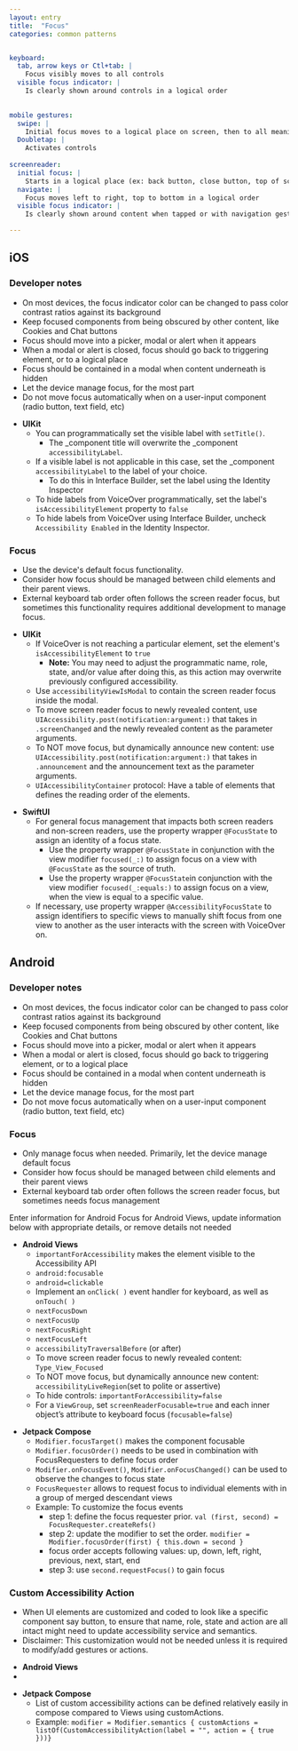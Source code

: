 ```yaml
---
layout: entry
title:  "Focus" 
categories: common patterns


keyboard:
  tab, arrow keys or Ctl+tab: |
    Focus visibly moves to all controls
  visible focus indicator: |
    Is clearly shown around controls in a logical order

          
mobile gestures:
  swipe: |
    Initial focus moves to a logical place on screen, then to all meaningful images, text and controls
  Doubletap: |
    Activates controls
    
screenreader: 
  initial focus: |
    Starts in a logical place (ex: back button, close button, top of screen)
  navigate: |
    Focus moves left to right, top to bottom in a logical order
  visible focus indicator: |
    Is clearly shown around content when tapped or with navigation gestures

---
```



## iOS

### Developer notes
- On most devices, the focus indicator color can be changed to pass color contrast ratios against its background
- Keep focused components from being obscured by other content, like Cookies and Chat buttons
- Focus should move into a picker, modal or alert when it appears
- When a modal or alert is closed, focus should go back to triggering element, or to a logical place
- Focus should be contained in a modal when content underneath is hidden
- Let the device manage focus, for the most part
- Do not move focus automatically when on a user-input component (radio button, text field, etc)
  
<!-- 
  
### Name
- Programmatic name describes the purpose of the control.
- If visible text label exists, the programmatic name should match the visible text label
    - **Note:** Setting a programmatic name while a visible text label exists may cause VoiceOver to duplicate the announcement of the name. If this happens, hide the visible text label from VoiceOver recognition.

Enter information for iOS Name using UIKIT, update below with appropriate details, replace _component with new component name or appropriate description
-->
- **UIKit**
  - You can programmatically set the visible label with `setTitle()`.
    - The _component title will overwrite the _component `accessibilityLabel`.
  - If a visible label is not applicable in this case, set the _component `accessibilityLabel` to the label of your choice.
    - To do this in Interface Builder, set the label using the Identity Inspector
  - To hide labels from VoiceOver programmatically, set the label's `isAccessibilityElement` property to `false`
  - To hide labels from VoiceOver using Interface Builder, uncheck `Accessibility Enabled` in the Identity Inspector.

<!-- 
Enter information for iOS Name using SwiftUI, update below with appropriate details

- **SwiftUI**
  - If no visible label, use view modifier `accessibilityLabel(_:)`.


Enter information for iOS Role, update information below with appropriate details, or remove details not needed

### Role
- When using non-native controls (custom controls), roles will need to be manually coded.

Enter information for iOS Name using UIKIT, update below with appropriate details, replace _component with new component name or appropriate description

- **UIKit**
  - 
  - 

Enter information for iOS Name using SwiftUI, update below with appropriate details

- **SwiftUI**
  - 
  - 

Enter information for iOS Groupings, update below with appropriate details, replace _component with new component name or appropriate description

### Groupings
- Group visible label or icon with the input field, if applicable, to provide a programmatic name for the search field.

Enter information for iOS Groupings using UIKit, update below with appropriate details

- **UIKit**
  - 
  - 
Enter information for iOS Groupings using SwiftUI, update below with appropriate details

- **SwiftUI**
  - Use view modifier `accessibilityElement(children: .combine)` to merge the child accessibility element’s properties into the new accessibilityElement.

Enter information for iOS State, update below with appropriate details, replace control with new component name or appropriate description

### State 


Enter information for iOS State for UIKit, update below with appropriate details, replace control with new component name or appropriate description

- **UIKit**  
  - For enabled: Set `isEnabled` to `true`.
  - For disabled: Set `isEnabled` to `false`. Announcement for disabled is "Dimmed".
    - If necessary, you may change the accessibility trait of the _component to `notEnabled`, but this may overwrite the current accessibility role of the control.

Enter information for iOS State for SwiftUI, update below with appropriate details, replace control with new component name or appropriate description

- **SwiftUI**
  - For selected, use `accessibilityAddTraits(.isSelected)`.
  - For disabled, use view modifier `disabled()`.


Enter information for iOS Focus, update below with appropriate details
-->

### Focus
- Use the device's default focus functionality. 
- Consider how focus should be managed between child elements and their parent views.
- External keyboard tab order often follows the screen reader focus, but sometimes this functionality requires additional development to manage focus.

<!-- 
Enter information for iOS Focus using UIKit, update below with appropriate details
-->

- **UIKit**
  - If VoiceOver is not reaching a particular element, set the element's `isAccessibilityElement` to `true`
    - **Note:** You may need to adjust the programmatic name, role, state, and/or value after doing this, as this action may overwrite previously configured accessibility.
  - Use `accessibilityViewIsModal` to contain the screen reader focus inside the modal.
  - To move screen reader focus to newly revealed content, use `UIAccessibility.post(notification:argument:)` that takes in `.screenChanged` and the newly revealed content as the parameter arguments.
  - To NOT move focus, but dynamically announce new content: use `UIAccessibility.post(notification:argument:)` that takes in `.announcement` and the announcement text as the parameter arguments.
  - `UIAccessibilityContainer` protocol: Have a table of elements that defines the reading order of the elements. 

<!-- 
Enter information for iOS Focus using SwiftUI, update below with appropriate details
-->
 
- **SwiftUI**
  - For general focus management that impacts both screen readers and non-screen readers, use the property wrapper `@FocusState` to assign an identity of a focus state.
    - Use the property wrapper `@FocusState` in conjunction with the view modifier `focused(_:)` to assign focus on a view with `@FocusState` as the source of truth.
    - Use the property wrapper `@FocusState`in conjunction with the view modifier `focused(_:equals:)` to assign focus on a view, when the view is equal to a specific value.
  - If necessary, use property wrapper `@AccessibilityFocusState` to assign identifiers to specific views to manually shift focus from one view to another as the user interacts with the screen with VoiceOver on.


## Android

### Developer notes
- On most devices, the focus indicator color can be changed to pass color contrast ratios against its background
- Keep focused components from being obscured by other content, like Cookies and Chat buttons
- Focus should move into a picker, modal or alert when it appears
- When a modal or alert is closed, focus should go back to triggering element, or to a logical place
- Focus should be contained in a modal when content underneath is hidden
- Let the device manage focus, for the most part
- Do not move focus automatically when on a user-input component (radio button, text field, etc)
  
<!-- 
### Name
- Name describes the purpose of the control
- Programmatic name matches the visible text label or search icon meaning

- **Android Views**
  - `android:text` XML attribute
  - Optional: use `contentDescription` for a more descriptive name, depending on type of view and for elements (icons) without a visible label
  - `contentDescription` overrides `android:text`
  - Use `labelFor` attribute to associate the visible label with the control

Enter information for Android Name for Jetpack Compose, update information below with appropriate details, or remove details not needed

- **Jetpack Compose**
  - Compose uses semantics properties to pass information to accessibility services.
  - Example specification of contentDescription in compose: `modifier = Modifier.semantics { contentDescription = "" }`

Enter information for Android Role, update information below with appropriate details, or remove details not needed

### Role
- When not using native controls (custom controls), roles will need to be manually coded.

Enter information for Android Role for Android Views, update information below with appropriate details

- **Android Views**
  - 

Enter information for Android Role for Jetpack Compose, update information below with appropriate details

- **Jetpack Compose**
  - 

Enter information for Android Groupings, update information below with appropriate details, or remove details not needed

### Groupings
- Group visible label or icon with the input field, if applicable, to provide a programmatic name for the search field.


Enter information for Android Groupings using Android Views, update information below with appropriate details, or remove details not needed

- **Android Views**
  - `ViewGroup`
  - Set the container object's `android:screenReaderFocusable` attribute to true, and each inner object's `android:focusable` attribute to false. In doing so, accessibility services can present the inner elements' `contentDescription` or names, one after the other, in a single announcement.

Enter information for Android Groupings using Jetpack Compose, update information below with appropriate details, or remove details not needed

- **Jetpack Compose**
  - `Modifier.semantics(mergeDescendants = true) {}` is equivalent to `importantForAccessibility` when compared to android views
  - `FocusRequester.createRefs()` helps to request focus to inner elements with in the group


Enter information for Android State, update information below with appropriate details, or remove details not needed

### State

Enter information for Android State for Android Views, update information below with appropriate details, or remove details not needed

- **Android Views**
  - Active: `android:enabled=true`
  - Disabled: `android:enabled=false`. Announcement: disabled

Enter information for Android State for Jetpack Compose, update information below with appropriate details, or remove details not needed

- **Jetpack Compose**

Enter information for Android Focus, update information below with appropriate details, or remove details not needed
-->

### Focus
- Only manage focus when needed. Primarily, let the device manage default focus
- Consider how focus should be managed between child elements and their parent views
- External keyboard tab order often follows the screen reader focus, but sometimes needs focus management


Enter information for Android Focus for Android Views, update information below with appropriate details, or remove details not needed

- **Android Views**
  - `importantForAccessibility` makes the element visible to the Accessibility API
  - `android:focusable`
  - `android=clickable`
  - Implement an `onClick( )` event handler for keyboard, as well as `onTouch( )`
  - `nextFocusDown`
  - `nextFocusUp`
  - `nextFocusRight`
  - `nextFocusLeft`
  - `accessibilityTraversalBefore` (or after)
  - To move screen reader focus to newly revealed content: `Type_View_Focused`
  - To NOT move focus, but dynamically announce new content: `accessibilityLiveRegion`(set to polite or assertive)
  - To hide controls: `importantForAccessibility=false`
  - For a `ViewGroup`, set `screenReaderFocusable=true` and each inner object’s attribute to keyboard focus (`focusable=false`)

<!-- 
Enter information for Android Focus for Jetpack Compose, update information below with appropriate details, or remove details not needed
-->
- **Jetpack Compose**
  - `Modifier.focusTarget()` makes the component focusable
  - `Modifier.focusOrder()` needs to be used in combination with FocusRequesters to define focus order
  - `Modifier.onFocusEvent()`, `Modifier.onFocusChanged()` can be used to observe the changes to focus state
  - `FocusRequester` allows to request focus to individual elements with in a group of merged descendant views
  - Example: To customize the focus events
    - step 1: define the focus requester prior. `val (first, second) = FocusRequester.createRefs()`
    - step 2: update the modifier to set the order. `modifier = Modifier.focusOrder(first) { this.down = second }`
    - focus order accepts following values: up, down, left, right, previous, next, start, end
    - step 3: use `second.requestFocus()` to gain focus

<!-- 
Enter information for Android Custom Accessibility Action, update information below with appropriate details, or remove details not needed
-->
### Custom Accessibility Action
- When UI elements are customized and coded to look like a specific component say button, to ensure that name, role, state and action are all intact might need to update accessibility service and semantics.
- Disclaimer: This customization would not be needed unless it is required to modify/add gestures or actions.

<!-- 
Enter information for Android Custom Accessibility Action for Android Views, update information below with appropriate details, or remove details not needed
-->
- **Android Views**
- 

<!-- 
Enter information for Android Custom Accessibility Action for Jetpack Compose, update information below with appropriate details, or remove details not needed
-->
- **Jetpack Compose**
  - List of custom accessibility actions can be defined relatively easily in compose compared to Views using customActions. 
  - Example: `modifier = Modifier.semantics { customActions = listOf(CustomAccessibilityAction(label = "", action = { true }))}`
